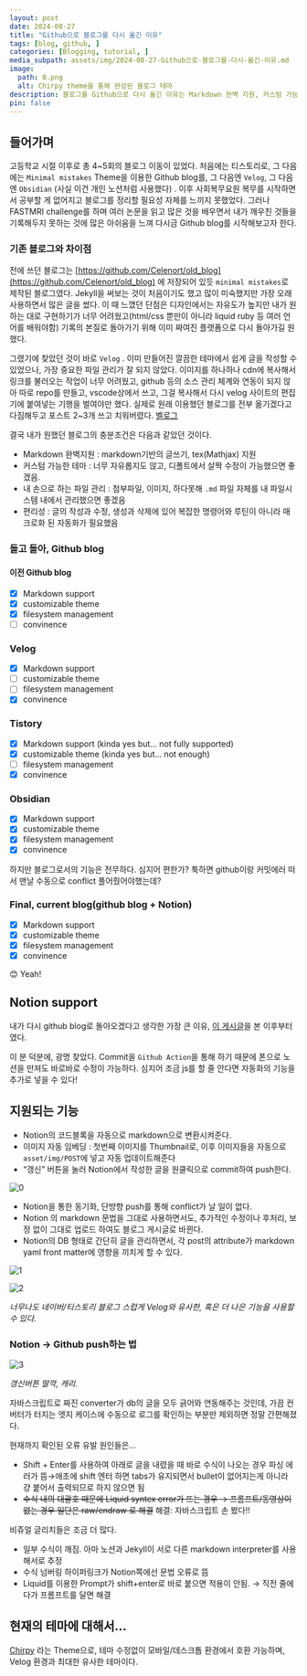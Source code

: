 ```yaml
---
layout: post
date: 2024-08-27
title: "Github으로 블로그를 다시 옮긴 이유"
tags: [blog, github, ]
categories: [Blogging, tutorial, ]
media_subpath: assets/img/2024-08-27-Github으로-블로그를-다시-옮긴-이유.md
image:
  path: 0.png
  alt: Chirpy theme을 통해 완성된 블로그 테마
description: 블로그를 Github으로 다시 옮긴 이유는 Markdown 완벽 지원, 커스텀 가능한 테마, 파일 시스템 관리, 그리고 편리성을 충족하기 위해서이다. Velog와 Tistory의 단점을 경험한 후, Notion과의 연동을 통해 Github 블로그의 편리함을 극대화할 수 있게 되었다.
pin: false
---
```



## 들어가며


고등학교 시절 이후로 총 4~5회의 블로그 이동이 있었다. 처음에는 티스토리로, 그 다음에는 `Minimal mistakes` Theme을 이용한 Github blog를, 그 다음엔 `Velog`, 그 다음엔 `Obsidian` (사실 이건 개인 노션처럼 사용했다) . 이후 사회복무요원 복무를 시작하면서 공부할 게 없어지고 블로그를 정리할 필요성 자체를 느끼지 못했었다. 그러나 FASTMRI challenge를 하며 여러 논문을 읽고 많은 것을 배우면서 내가 깨우친 것들을 기록해두지 못하는 것에 많은 아쉬움을 느껴 다시금 Github blog를 시작해보고자 한다.


### 기존 블로그와 차이점


전에 쓰던 블로그는 [https://github.com/Celenort/old_blog](https://github.com/Celenort/old_blog) 에 저장되어 있듯 `minimal mistakes`로 제작된 블로그였다. Jekyll을 써보는 것이 처음이기도 했고 많이 미숙했지만 가장 오래 사용하면서 많은 글을 썼다. 이 때 느꼈던 단점은 디자인에서는 자유도가 높지만 내가 원하는 대로 구현하기가 너무 어려웠고(html/css 뿐만이 아니라 liquid ruby 등 여러 언어를 배워야함) 기록의 본질로 돌아가기 위해 이미 짜여진 플랫폼으로 다시 돌아가길 원했다.


그랬기에 찾았던 것이 바로 `Velog` . 이미 만들어진 깔끔한 테마에서 쉽게 글을 작성할 수 있었으나, 가장 중요한 파일 관리가 잘 되지 않았다. 이미지를 하나하나 cdn에 복사해서 링크를 불러오는 작업이 너무 어려웠고, github 등의 소스 관리 체계와 연동이 되지 않아 따로 repo를 만들고, vscode상에서 쓰고, 그걸 복사해서 다시 velog 사이트의 편집기에 붙여넣는 기행을 벌여야만 했다. 실제로 원래 이용했던 블로그를 전부 옮기겠다고 다짐해두고 포스트 2~3개 쓰고 치워버렸다. [벨로그](https://velog.io/celenort)


결국 내가 원했던 블로그의 충분조건은 다음과 같았던 것이다.

- Markdown 완벽지원 : markdown기반의 글쓰기, tex(Mathjax) 지원
- 커스텀 가능한 테마 : 너무 자유롭지도 않고, 디폴트에서 살짝 수정이 가능했으면 좋겠음.
- 내 손으로 하는 파일 관리 : 첨부파일, 이미지, 하다못해 `.md` 파일 자체를 내 파일시스템 내에서 관리했으면 좋겠음
- 편리성 : 글의 작성과 수정, 생성과 삭제에 있어 복잡한 명령어와 루틴이 아니라 매크로화 된 자동화가 필요했음

### 돌고 돌아, Github blog


#### 이전 Github blog

- [x] Markdown support
- [x] customizable theme
- [x] filesystem management
- [ ] convinence

###  Velog

- [x] Markdown support
- [ ] customizable theme
- [ ] filesystem management
- [x] convinence

###  Tistory

- [x] Markdown support (kinda yes but… not fully supported)
- [x] customizable theme (kinda yes but… not enough)
- [ ] filesystem management
- [x] convinence

###  Obsidian

- [x] Markdown support
- [x] customizable theme
- [x] filesystem management
- [x] convinence

하지만 블로그로서의 기능은 전무하다. 심지어 편한가? 툭하면 github이랑 커밋에러 떠서 맨날 수동으로 conflict 풀어줬어야했는데?


###  Final, current blog(github blog + Notion)

- [x] Markdown support
- [x] customizable theme
- [x] filesystem management
- [x] convinence

😊 Yeah!


## Notion support


내가 다시 github blog로 돌아오겠다고 생각한 가장 큰 이유, [이 게시글](https://lourcode.kr/posts/Jekyll-%EA%B8%B0%EB%B0%98-Github-Pages%EC%99%80-Notion-Page-%EC%97%B0%EB%8F%99/)을 본 이후부터였다.


이 분 덕분에, 광명 찾았다. Commit을 `Github Action`을 통해 하기 때문에 폰으로 노션을 만져도 바로바로 수정이 가능하다. 심지어 조금 js를 할 줄 안다면 자동화의 기능을 추가로 넣을 수 있다!


## 지원되는 기능

- Notion의 코드블록을 자동으로 markdown으로 변환시켜준다.
- 이미지 자동 임베딩 : 첫번째 이미지를 Thumbnail로, 이후 이미지들을 자동으로 `asset/img/POST`에 넣고 자동 업데이트해준다
- “갱신” 버튼을 눌러 Notion에서 작성한 글을 원클릭으로 commit하여 push한다.

![0](/0.png)

- Notion을 통한 동기화, 단방향 push를 통해 conflict가 날 일이 없다.
- Notion 의 markdown 문법을 그대로 사용하면서도, 추가적인 수정이나 후처리, 보정 없이 그대로 업로드 하여도 블로그 게시글로 바뀐다.
- Notion의 DB 형태로 간단히 글을 관리하면서, 각 post의 attribute가 markdown yaml front matter에 영향을 끼치게 할 수 있다.

![1](/1.png)






![2](/2.png)


_너무나도 네이버/티스토리 블로그 스럽게 Velog와 유사한, 혹은 더 나은 기능을 사용할 수 있다._


### Notion → Github push하는 법


![3](/3.png)


_갱신버튼 딸깍, 캐리._


자바스크립트로 짜진 converter가 db의 글을 모두 긁어와 연동해주는 것인데, 가끔 컨버터가 터지는 엣지 케이스에 수동으로 로그를 확인하는 부분만 제외하면 정말 간편해졌다.


현재까지 확인된 오류 유발 원인들은…

- Shift + Enter를 사용하여 아래로 글을 내렸을 때 바로 수식이 나오는 경우 파싱 에러가 뜸→애초에 shift 엔터 하면 tabs가 유지되면서 bullet이 없어지는게 아니라 걍 붙어서 출력되므로 하지 않으면 됨
- ~~수식 내의 대괄호 때문에 Liquid syntex error가 뜨는 경우 → 프롬프트/동영상이 없는 경우 일단은 raw/endraw 로 해결~~ 해결: 자바스크립트 손 봤다!!

비쥬얼 글리치들은 조금 더 많다.

- 일부 수식이 깨짐. 아마 노션과 Jekyll이 서로 다른 markdown interpreter를 사용해서로 추정
- 수식 넘버링 하이퍼링크가 Notion쪽에선 문법 오류로 뜸
- Liquid를 이용한 Prompt가 shift+enter로 바로 붙으면 적용이 안됨. → 직전 줄에다가 프롬프트를 달면 해결

## 현재의 테마에 대해서…


[Chirpy](https://chirpy.cotes.page/) 라는 Theme으로, 테마 수정없이 모바일/데스크톱 환경에서 호환 가능하며, Velog 환경과 최대한 유사한 테마이다. 

